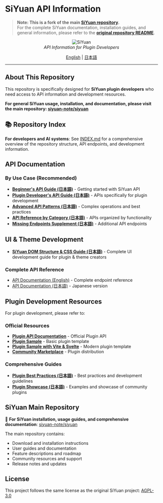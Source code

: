 # SiYuan API Information

> **Note: This is a fork of the main [SiYuan repository](https://github.com/siyuan-note/siyuan).**  
> For the complete SiYuan documentation, installation guides, and general information, please refer to the **[original repository README](https://github.com/siyuan-note/siyuan/blob/master/README.md)**.

<p align="center">
<img alt="SiYuan" src="https://b3log.org/images/brand/siyuan-128.png">
<br>
<em>API Information for Plugin Developers</em>
</p>

<p align="center">
<a href="README.md">English</a> | <a href="README_ja_JP.md">日本語</a>
</p>

---

## About This Repository

This repository is specifically designed for **SiYuan plugin developers** who need access to API information and development resources.

**For general SiYuan usage, installation, and documentation, please visit the main repository: [siyuan-note/siyuan](https://github.com/siyuan-note/siyuan)**

## 📚 Repository Index

**For developers and AI systems**: See [INDEX.md](./INDEX.md) for a comprehensive overview of the repository structure, API endpoints, and development information.

## API Documentation

### By Use Case (Recommended)

* **[Beginner's API Guide (日本語)](API_BEGINNERS_ja_JP.md)** - Getting started with SiYuan API  
* **[Plugin Developer's API Guide (日本語)](API_PLUGIN_DEVELOPERS_ja_JP.md)** - APIs specifically for plugin development
* **[Advanced API Patterns (日本語)](API_ADVANCED_PATTERNS_ja_JP.md)** - Complex operations and best practices
* **[API Reference by Category (日本語)](API_REFERENCE_BY_CATEGORY_ja_JP.md)** - APIs organized by functionality
* **[Missing Endpoints Supplement (日本語)](API_MISSING_ENDPOINTS_ja_JP.md)** - Additional API endpoints

## UI & Theme Development

* **[SiYuan DOM Structure & CSS Guide (日本語)](SIYUAN_DOM_CSS_GUIDE_ja_JP.md)** - Complete UI development guide for plugin & theme creators

### Complete API Reference

* [API Documentation (English)](API.md) - Complete endpoint reference
* [API Documentation (日本語)](API_ja_JP.md) - Japanese version

## Plugin Development Resources

For plugin development, please refer to:

### Official Resources
* **[Plugin API Documentation](https://github.com/siyuan-note/petal)** - Official Plugin API
* **[Plugin Sample](https://github.com/siyuan-note/plugin-sample)** - Basic plugin template
* **[Plugin Sample with Vite & Svelte](https://github.com/siyuan-note/plugin-sample-vite-svelte)** - Modern plugin template
* **[Community Marketplace](https://github.com/siyuan-note/bazaar)** - Plugin distribution

### Comprehensive Guides
* **[Plugin Best Practices (日本語)](PLUGIN_BEST_PRACTICES_ja_JP.md)** - Best practices and development guidelines
* **[Plugin Showcase (日本語)](PLUGIN_SHOWCASE_ja_JP.md)** - Examples and showcase of community plugins

## SiYuan Main Repository

🔗 **For SiYuan installation, usage guides, and comprehensive documentation**: [siyuan-note/siyuan](https://github.com/siyuan-note/siyuan)

The main repository contains:
- Download and installation instructions
- User guides and documentation  
- Feature descriptions and roadmap
- Community resources and support
- Release notes and updates

## License

This project follows the same license as the original SiYuan project: [AGPL-3.0](LICENSE)
